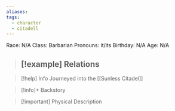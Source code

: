 ```yaml
---
aliases: 
tags:
  - character
  - citadell
---
```

Race: N/A
Class: Barbarian
Pronouns: it/its
Birthday: N/A
Age: N/A

>[!example] Relations
> - 

>[!help] Info
> Journeyed into the [[Sunless Citadel]]
>

>[!info]+ Backstory
>

>[!important] Physical Description